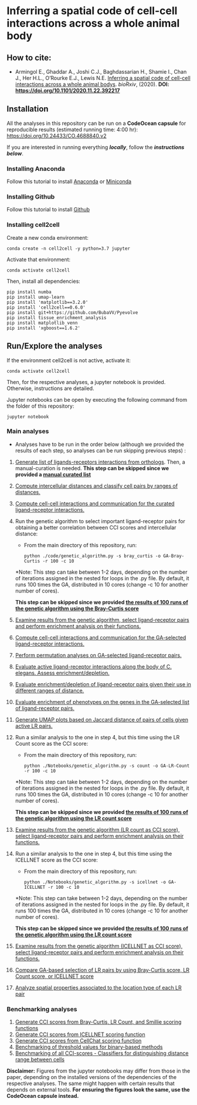 # Inferring a spatial code of cell-cell interactions across a whole animal body

## How to cite:

- Armingol E., Ghaddar A., Joshi C.J., Baghdassarian H., Shamie I., Chan J.,
 Her H.L., O’Rourke E.J., Lewis N.E. 
 [Inferring a spatial code of cell-cell interactions across a whole animal bodys](https://doi.org/10.1101/2020.11.22.392217).
  *bioRxiv*, (2020). **DOI: https://doi.org/10.1101/2020.11.22.392217**

## Installation

All the analyses in this repository can be run on a **CodeOcean capsule** for reproducible results (estimated running time: 4:00 hr): https://doi.org/10.24433/CO.4688840.v2

If you are interested in running everything ***locally***, follow the ***instructions below***.

### Installing Anaconda

Follow this tutorial to install [Anaconda](https://docs.anaconda.com/anaconda/install/) or [Miniconda](https://conda.io/projects/conda/en/latest/user-guide/install/index.html#regular-installation)

### Installing Github

Follow this tutorial to install [Github](https://gist.github.com/derhuerst/1b15ff4652a867391f03)

### Installing cell2cell
Create a new conda environment:
```
conda create -n cell2cell -y python=3.7 jupyter
```

Activate that environment:

```
conda activate cell2cell
```

Then, install all dependencies:
```
pip install numba
pip install umap-learn
pip install 'matplotlib==3.2.0'
pip install 'cell2cell==0.6.0'
pip install git+https://github.com/BubaVV/Pyevolve
pip install tissue_enrichment_analysis
pip install matplotlib_venn
pip install 'xgboost==1.6.2'
```

## Run/Explore the analyses

If the environment cell2cell is not active, activate it:

```
conda activate cell2cell
```

Then, for the respective analyses, a jupyter notebook is provided. Otherwise, instructions are detailed.

Jupyter notebooks can be open by executing the following command from the folder of this repository:

```
jupyter notebook
```

### Main analyses
* Analyses have to be run in the order below (although we provided the results of each step, so analyses can be run skipping previous steps) :
1. [Generate list of ligands-receptors interactions from orthologs](./code/01.Generate-Celegans-LRs.ipynb).
Then, a manual-curation is needed. 
**This step can be skipped since we provided a [manual curated list](./data/PPI-Networks/Celegans-Curated-LR-pairs.xlsx)**
2. [Compute intercellular distances and classify cell pairs by ranges of distances.](./code/02.Celegans-Cells-3D-Map.ipynb)
3. [Compute cell-cell interactions and communication for the curated ligand-receptor interactions.](./code/03.CCI-Curated-LRs.ipynb)
4. Run the genetic algorithm to select important ligand-receptor pairs for obtaining a better correlation
between CCI scores and intercellular distance:
    - From the main directory of this repository, run:
        ```
        python ./code/genetic_algorithm.py -s bray_curtis -o GA-Bray-Curtis -r 100 -c 10
        ``` 
     *Note: This step can take between 1-2 days, depending on the number of iterations assigned
      in the nested for loops in the .py file. By default, it runs 100 times the GA, distributed in 10 cores (change -c 10 for another number of cores).
      
      **This step can be skipped since we provided [the results of 100 runs of the genetic algorithm using the Bray-Curtis score](./data/GA-Bray-Curtis/)**
5. [Examine results from the genetic algorithm, select ligand-receptor pairs and perform enrichment analysis on their functions.](./code/05.Examine-GA-Bray-Curtis.ipynb)
6. [Compute cell-cell interactions and communication for the GA-selected ligand-receptor interactions.](./code/06.CCI-Selected-LRs.ipynb)
7. [Perform permutation analyses on GA-selected ligand-receptor pairs.](./code/07.Permutation-Analysis-LRs.ipynb)
8. [Evaluate active ligand-receptor interactions along the body of C. elegans. Assess enrichment/depletion.](./code/08.Anteroposterior-Enrichment.ipynb)
9. [Evaluate enrichment/depletion of ligand-receptor pairs given their use in different ranges of distance.](./code/09.Distance-Ranges-Enrichment.ipynb)
10. [Evaluate enrichment of phenotypes on the genes in the GA-selected list of ligand-receptor pairs.](./code/10.Phenotype-Enrichment.ipynb)
11. [Generate UMAP plots based on Jaccard distance of pairs of cells given active LR pairs.](./code/11.CCC-UMAP-Visualization.ipynb)
12. Run a similar analysis to the one in step 4, but this time using the LR Count score as the CCI score: 
    - From the main directory of this repository, run:
        ```
        python ./Notebooks/genetic_algorithm.py -s count -o GA-LR-Count -r 100 -c 10
        ``` 
     *Note: This step can take between 1-2 days, depending on the number of iterations assigned
      in the nested for loops in the .py file. By default, it runs 100 times the GA, distributed in 10 cores (change -c 10 for another number of cores).
      
      **This step can be skipped since we provided [the results of 100 runs of the genetic algorithm using the LR count score](./data/GA-LR-Count/)**
13. [Examine results from the genetic algorithm (LR count as CCI score), select ligand-receptor pairs and perform enrichment analysis on their functions.](./code/13.Examine-GA-LR-Count.ipynb)
14. Run a similar analysis to the one in step 4, but this time using the ICELLNET score as the CCI score: 
    - From the main directory of this repository, run:
        ```
        python ./Notebooks/genetic_algorithm.py -s icellnet -o GA-ICELLNET -r 100 -c 10
        ``` 
     *Note: This step can take between 1-2 days, depending on the number of iterations assigned
      in the nested for loops in the .py file. By default, it runs 100 times the GA, distributed in 10 cores (change -c 10 for another number of cores).
      
      **This step can be skipped since we provided [the results of 100 runs of the genetic algorithm using the LR count score](./data/GA-ICELLNET/)**
15. [Examine results from the genetic algorithm (ICELLNET as CCI score), select ligand-receptor pairs and perform enrichment analysis on their functions.](./code/15.Examine-GA-ICELLNET.ipynb)
16. [Compare GA-based selection of LR pairs by using Bray-Curtis score, LR Count score, or ICELLNET score](./code/16.CCI-Score-Comparison.ipynb)
17. [Analyze spatial properties associated to the location type of each LR pair](./code/17.LR-Location-vs-CC-Distance-Heatmap.ipynb)

### Benchmarking analyses
1. [Generate CCI scores from Bray-Curtis, LR Count, and Smillie scoring functions](./code/benchmarking/01.Compute-Binary-based-scores.ipynb)
2. [Generate CCI scores from ICELLNET scoring function](./code/benchmarking/02.Compute-ICELLNET-scores.ipynb)
3. [Generate CCI scores from CellChat scoring function](./code/benchmarking/03.Compute-CellChat-scores.ipynb)
4. [Benchmarking of threshold values for binary-based methods](./code/benchmarking/04.Threshold-Benchmarking.ipynb)
5. [Benchmarking of all CCI-scores - Classifiers for distinguishing distance range between cells](./code/benchmarking/05.CCI-score-Benchmarking.ipynb)

**Disclaimer:** Figures from the jupyter notebooks may differ from those in the paper,
depending on the installed versions of the dependencies of the respective analyses.
The same might happen with certain results that depends on external tools.
**For ensuring the figures look the same, use the CodeOcean capsule instead.**